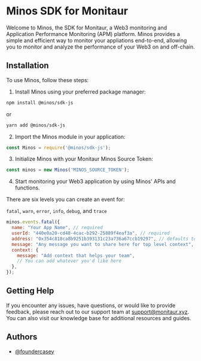 # Minos SDK for Monitaur
Welcome to Minos, the SDK for Monitaur, a Web3 monitoring and Application Performance Monitoring (APM) platform. Minos provides a simple and efficient way to monitor your appliations end-to-end, allowing you to monitor and analyze the performance of your Web3 on and off-chain.

## Installation
To use Minos, follow these steps:

1) Install Minos using your preferred package manager:

```bash
npm install @minos/sdk-js
```

or

```bash
yarn add @minos/sdk-js
```

2) Import the Minos module in your application:

```javascript
const Minos = require('@minos/sdk-js');
```

3) Initialize Minos with your Monitaur Minos Source Token:

```javascript
const minos = new Minos('MINOS_SOURCE_TOKEN');
```

4) Start monitoring your Web3 application by using Minos' APIs and functions.

There are six levels you can create an event for:

`fatal`, `warn`, `error`, `info`, `debug`, and `trace`

```javascript
minos.events.fatal({
  name: "Your App Name", // required
  userId: "440e0a20-cd48-4cac-b292-25889f4eaf3a", // required
  address: "0x354c818ca8b9251b393131c23a736a67ccb19297", // defaults to null
  message: "Any message you want to share here for top level context", // optional
  context: {
    message: "Add context that helps your team",
    // You can add whatever you'd like here
  },
});
```


## Getting Help
If you encounter any issues, have questions, or would like to provide feedback, please reach out to our support team at support@monitaur.xyz. You can also visit our knowledge base for additional resources and guides.

## Authors

- [@foundercasey](https://github.com/FounderCasey)